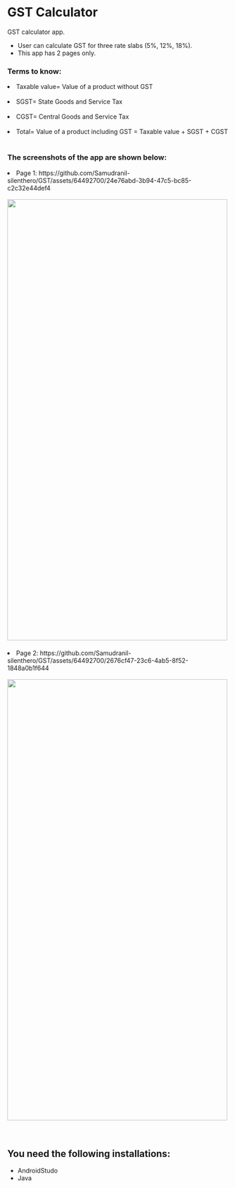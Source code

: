 # GST Calculator
GST calculator app.
<ul>
  <li>User can calculate GST for three rate slabs (5%, 12%, 18%).
  <li>This app has 2 pages only.
</ul>
<h3>Terms to know: </h3>
<li> Taxable value= Value of a product without GST
<br><br>
<li> SGST= State Goods and Service Tax
<br><br>
<li> CGST= Central Goods and Service Tax
<br><br>
<li> Total= Value of a product including GST = Taxable value + SGST + CGST
<br><br>
<h3>The screenshots of the app are shown below: </h3>
<li>Page 1: https://github.com/Samudranil-silenthero/GST/assets/64492700/24e76abd-3b94-47c5-bc85-c2c32e44def4
<br><br>
<img src="https://github.com/Samudranil-silenthero/GST/assets/64492700/24e76abd-3b94-47c5-bc85-c2c32e44def4" width="500" height="1000"><br><br>
<li>Page 2: https://github.com/Samudranil-silenthero/GST/assets/64492700/2676cf47-23c6-4ab5-8f52-1848a0b1f644
 <br><br>
<img src="https://github.com/Samudranil-silenthero/GST/assets/64492700/2676cf47-23c6-4ab5-8f52-1848a0b1f644" width="500" height="1000"><br><br><br>

## You need the following installations:
- AndroidStudo
- Java

